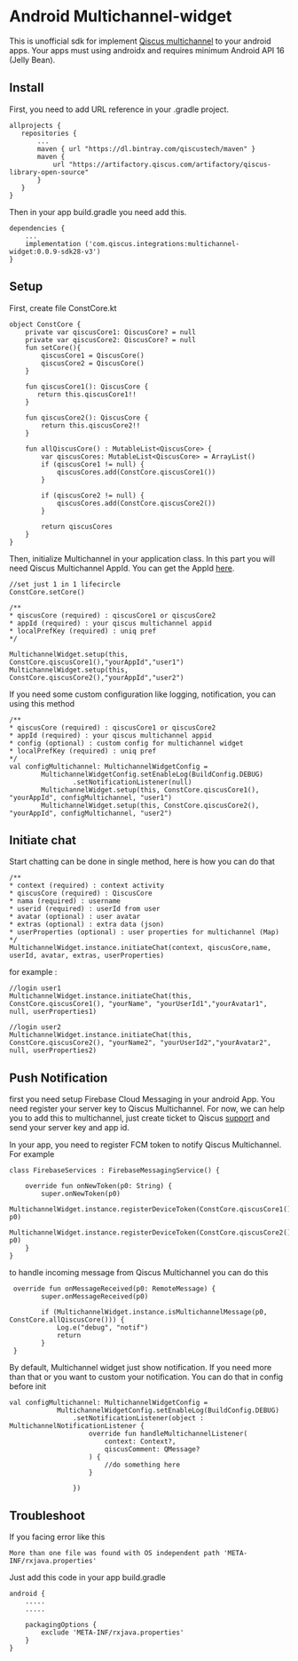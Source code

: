# Android Multichannel-widget

This is unofficial sdk for implement [Qiscus multichannel](https://www.qiscus.com/customer-service-chat) to your android apps. Your apps must using androidx and requires minimum Android API 16 (Jelly Bean).

## Install

First, you need to add URL reference in your .gradle project.

 ```
 allprojects {
    repositories {
        ...
        maven { url "https://dl.bintray.com/qiscustech/maven" }
        maven {
            url "https://artifactory.qiscus.com/artifactory/qiscus-library-open-source"
        }
    }
}
 ```

Then in your app build.gradle you need add this.

```
dependencies {
    ...
    implementation ('com.qiscus.integrations:multichannel-widget:0.0.9-sdk28-v3')
}
```


## Setup

First, create file ConstCore.kt

```
object ConstCore {
    private var qiscusCore1: QiscusCore? = null
    private var qiscusCore2: QiscusCore? = null
    fun setCore(){
        qiscusCore1 = QiscusCore()
        qiscusCore2 = QiscusCore()
    }

    fun qiscusCore1(): QiscusCore {
       return this.qiscusCore1!!
    }

    fun qiscusCore2(): QiscusCore {
        return this.qiscusCore2!!
    }

    fun allQiscusCore() : MutableList<QiscusCore> {
        var qiscusCores: MutableList<QiscusCore> = ArrayList()
        if (qiscusCore1 != null) {
            qiscusCores.add(ConstCore.qiscusCore1())
        }

        if (qiscusCore2 != null) {
            qiscusCores.add(ConstCore.qiscusCore2())
        }

        return qiscusCores
    }
}
```

Then, initialize Multichannel in your application class. In this part you will need Qiscus Multichannel AppId. You can get the AppId [here](https://multichannel.qiscus.com/).

 ```
 //set just 1 in 1 lifecircle
 ConstCore.setCore()

/**
* qiscusCore (required) : qiscusCore1 or qiscusCore2
* appId (required) : your qiscus multichannel appid
* localPrefKey (required) : uniq pref
*/

MultichannelWidget.setup(this, ConstCore.qiscusCore1(),"yourAppId","user1")
MultichannelWidget.setup(this, ConstCore.qiscusCore2(),"yourAppId","user2")
```

If you need some custom configuration like logging, notification, you can using this method

```
/**
* qiscusCore (required) : qiscusCore1 or qiscusCore2
* appId (required) : your qiscus multichannel appid
* config (optional) : custom config for multichannel widget
* localPrefKey (required) : uniq pref
*/
val configMultichannel: MultichannelWidgetConfig =
        MultichannelWidgetConfig.setEnableLog(BuildConfig.DEBUG)
                .setNotificationListener(null)
        MultichannelWidget.setup(this, ConstCore.qiscusCore1(), "yourAppId", configMultichannel, "user1")
        MultichannelWidget.setup(this, ConstCore.qiscusCore2(), "yourAppId", configMultichannel, "user2")
```

## Initiate chat

Start chatting can be done in single method, here is how you can do that

```
/**
* context (required) : context activity
* qiscusCore (required) : QiscusCore
* nama (required) : username
* userid (required) : userId from user
* avatar (optional) : user avatar
* extras (optional) : extra data (json)
* userProperties (optional) : user properties for multichannel (Map)
*/
MultichannelWidget.instance.initiateChat(context, qiscusCore,name, userId, avatar, extras, userProperties)
```

for example  :
```
//login user1
MultichannelWidget.instance.initiateChat(this, ConstCore.qiscusCore1(), "yourName", "yourUserId1","yourAvatar1", null, userProperties1)

//login user2
MultichannelWidget.instance.initiateChat(this, ConstCore.qiscusCore2(), "yourName2", "yourUserId2","yourAvatar2", null, userProperties2)
```

## Push Notification

first you need setup Firebase Cloud Messaging in your android App. You need register your server key to Qiscus Multichannel. For now, we can help you to add this to multichannel, just create ticket to Qiscus [support](https://support.qiscus.com/hc/en-us/requests/new) and send your server key and app id.

In your app, you need to register FCM token to notify Qiscus Multichannel. For example
```
class FirebaseServices : FirebaseMessagingService() {

    override fun onNewToken(p0: String) {
        super.onNewToken(p0)
        MultichannelWidget.instance.registerDeviceToken(ConstCore.qiscusCore1(), p0)
        MultichannelWidget.instance.registerDeviceToken(ConstCore.qiscusCore2(), p0)
    }
}
```

to handle incoming message from Qiscus Multichannel you can do this

```
 override fun onMessageReceived(p0: RemoteMessage) {
        super.onMessageReceived(p0)

        if (MultichannelWidget.instance.isMultichannelMessage(p0, ConstCore.allQiscusCore())) {
            Log.e("debug", "notif")
            return
        }
 }
```

By default, Multichannel widget just show notification. If you need more than that or you want to custom your notification. You can do that in config before init

```
val configMultichannel: MultichannelWidgetConfig =
            MultichannelWidgetConfig.setEnableLog(BuildConfig.DEBUG)
                .setNotificationListener(object : MultichannelNotificationListener {
                    override fun handleMultichannelListener(
                        context: Context?,
                        qiscusComment: QMessage?
                    ) {
                        //do something here
                    }

                })
```

## Troubleshoot

If you facing error like this

```
More than one file was found with OS independent path 'META-INF/rxjava.properties'
```

Just add this code in your app build.gradle

```
android {
    .....
    .....
    
    packagingOptions {
        exclude 'META-INF/rxjava.properties'
    }
} 
```
